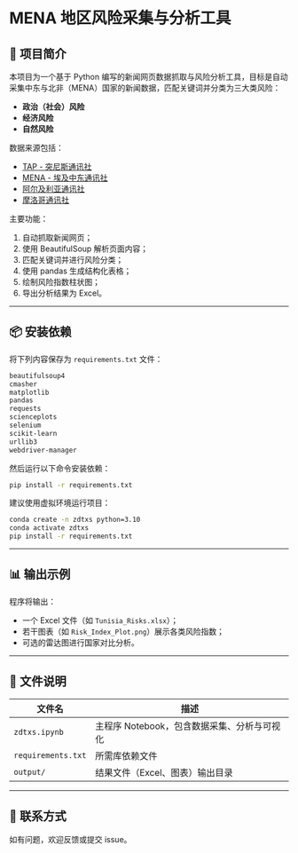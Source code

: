 # MENA 地区风险采集与分析工具

## 📘 项目简介

本项目为一个基于 Python 编写的新闻网页数据抓取与风险分析工具，目标是自动采集中东与北非（MENA）国家的新闻数据，匹配关键词并分类为三大类风险：
- **政治（社会）风险**
- **经济风险**
- **自然风险**

数据来源包括：
- [TAP - 突尼斯通讯社](https://www.tap.info.tn/)
- [MENA - 埃及中东通讯社](https://www.mena.org.eg/)
- [阿尔及利亚通讯社](https://www.aps.dz/)
- [摩洛哥通讯社](https://www.mapnews.ma/)

主要功能：
1. 自动抓取新闻网页；
2. 使用 BeautifulSoup 解析页面内容；
3. 匹配关键词并进行风险分类；
4. 使用 pandas 生成结构化表格；
5. 绘制风险指数柱状图；
6. 导出分析结果为 Excel。

---

## 📦 安装依赖

将下列内容保存为 `requirements.txt` 文件：

```txt
beautifulsoup4
cmasher
matplotlib
pandas
requests
scienceplots
selenium
scikit-learn
urllib3
webdriver-manager
```

然后运行以下命令安装依赖：

```bash
pip install -r requirements.txt
```

建议使用虚拟环境运行项目：

```bash
conda create -n zdtxs python=3.10
conda activate zdtxs
pip install -r requirements.txt
```

---

## 📊 输出示例

程序将输出：
- 一个 Excel 文件（如 `Tunisia_Risks.xlsx`）；
- 若干图表（如 `Risk_Index_Plot.png`）展示各类风险指数；
- 可选的雷达图进行国家对比分析。

---

## 📁 文件说明

| 文件名 | 描述 |
|--------|------|
| `zdtxs.ipynb` | 主程序 Notebook，包含数据采集、分析与可视化 |
| `requirements.txt` | 所需库依赖文件 |
| `output/` | 结果文件（Excel、图表）输出目录 |

---

## 📮 联系方式

如有问题，欢迎反馈或提交 issue。
